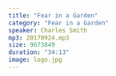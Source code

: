 ```yaml
---
title: "Fear in a Garden"
category: "Fear in a Garden"
speaker: Charles Smith
mp3: 20170924.mp3
size: 9673849
duration: "34:13"
image: logo.jpg
---
```

